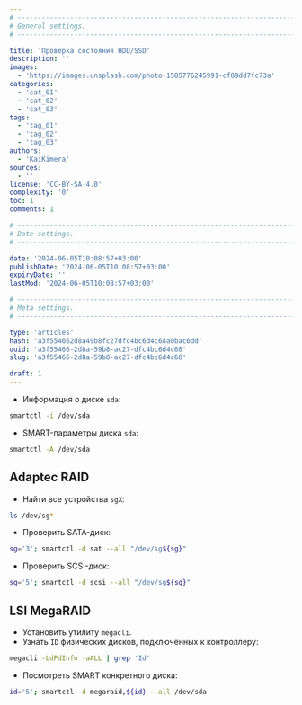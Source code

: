 ```yaml
---
# -------------------------------------------------------------------------------------------------------------------- #
# General settings.
# -------------------------------------------------------------------------------------------------------------------- #

title: 'Проверка состояния HDD/SSD'
description: ''
images:
  - 'https://images.unsplash.com/photo-1585776245991-cf89dd7fc73a'
categories:
  - 'cat_01'
  - 'cat_02'
  - 'cat_03'
tags:
  - 'tag_01'
  - 'tag_02'
  - 'tag_03'
authors:
  - 'KaiKimera'
sources:
  - ''
license: 'CC-BY-SA-4.0'
complexity: '0'
toc: 1
comments: 1

# -------------------------------------------------------------------------------------------------------------------- #
# Date settings.
# -------------------------------------------------------------------------------------------------------------------- #

date: '2024-06-05T10:08:57+03:00'
publishDate: '2024-06-05T10:08:57+03:00'
expiryDate: ''
lastMod: '2024-06-05T10:08:57+03:00'

# -------------------------------------------------------------------------------------------------------------------- #
# Meta settings.
# -------------------------------------------------------------------------------------------------------------------- #

type: 'articles'
hash: 'a3f554662d8a49b8fc27dfc4bc6d4c68a0bac6dd'
uuid: 'a3f55466-2d8a-59b8-ac27-dfc4bc6d4c68'
slug: 'a3f55466-2d8a-59b8-ac27-dfc4bc6d4c68'

draft: 1
---
```




<!--more-->

- Информация о диске `sda`:

```bash
smartctl -i /dev/sda
```

- SMART-параметры диска `sda`:

```bash
smartctl -A /dev/sda
```

## Adaptec RAID

- Найти все устройства `sgX`:

```bash
ls /dev/sg*
```

- Проверить SATA-диск:

```bash
sg='3'; smartctl -d sat --all "/dev/sg${sg}"
```

- Проверить SCSI-диск:

```bash
sg='5'; smartctl -d scsi --all "/dev/sg${sg}"
```

## LSI MegaRAID

- Установить утилиту `megacli`.
- Узнать `ID` физических дисков, подключённых к контроллеру:

```bash
megacli -LdPdInfo -aALL | grep 'Id'
```

- Посмотреть SMART конкретного диска:

```bash
id='5'; smartctl -d megaraid,${id} --all /dev/sda
```
